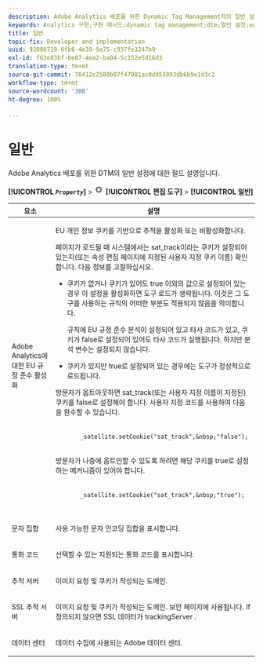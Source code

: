 ```yaml
---
description: Adobe Analytics 배포를 위한 Dynamic Tag Management자의 일반 설정에 대한 필드 설명입니다.
keywords: Analytics 구현;구현 메서드;dynamic tag management;dtm;일반 설정;eu 준수;문자 세트;통화 코드;추적 서버;SSL 추적 서버
title: 일반
topic-fix: Developer and implementation
uuid: 93008719-6fb6-4e39-9a75-c937fe3247b9
exl-id: f63e83bf-be87-4ea2-ba04-5c152e5d16d3
translation-type: tm+mt
source-git-commit: 78412c2588b07f47981ac0d953893db6b9e1d3c2
workflow-type: tm+mt
source-wordcount: '308'
ht-degree: 100%

---
```


# 일반

Adobe Analytics 배포를 위한 DTM의 일반 설정에 대한 필드 설명입니다.

**[!UICONTROL *`Property`*]** > ![](assets/settings_gear.png) **[!UICONTROL 편집 도구]** > **[!UICONTROL 일반]**

<table id="table_DD8DA303698041D296DD5DB080AF7971"> 
 <thead> 
  <tr> 
   <th colname="col1" class="entry"> 요소 </th> 
   <th colname="col2" class="entry"> 설명 </th> 
  </tr> 
 </thead>
 <tbody> 
  <tr> 
   <td colname="col1"> <p><span class="keyword">Adobe Analytics</span>에 대한 EU 규정 준수 활성화  </p> </td> 
   <td colname="col2"> <p> EU 개인 정보 쿠키를 기반으로 추적을 활성화 또는 비활성화합니다. </p> <p>페이지가 로드될 때 시스템에서는 <span class="filepath">sat_track</span>이라는 쿠키가 설정되어 있는지(또는 <span class="wintitle">속성 편집</span> 페이지에 지정된 사용자 지정 쿠키 이름) 확인합니다. 다음 정보를 고찰하십시오. </p> 
    <ul id="ul_42A6D728F0BC4FBABB0069EFB66DCB01"> 
     <li id="li_227CB14326344AA3980F20C7EACF2AD2"> <p> 쿠키가 없거나 쿠키가 있어도  <span class="term">true</span> 이외의 값으로 설정되어 있는 경우 이 설정을 활성화하면 도구 로드가 생략됩니다. 이것은 그 도구를 사용하는 규칙의 어떠한 부분도 적용되지 않음을 의미합니다. </p> <p>규칙에 EU 규정 준수 분석이 설정되어 있고 타사 코드가 있고, 쿠키가  <span class="term">false</span>로 설정되어 있어도 타사 코드가 실행됩니다. 하지만 분석 변수는 설정되지 않습니다. </p> </li> 
     <li id="li_1E74E02D7E4646ACA86D862A1D3C6679"> 쿠키가 있지만  <span class="term"> true</span>로 설정되어 있는 경우에는 도구가 정상적으로 로드됩니다. </li> 
    </ul> <p>방문자가 옵트아웃하면 <span class="filepath">sat_track</span>(또는 사용자 지정 이름이 지정된) 쿠키를 <span class="term">false</span>로 설정해야 합니다. 사용자 지정 코드를 사용하여 다음을 완수할 수 있습니다. </p> <p> 
     <code>
       _satellite.setCookie("sat_track",&amp;nbsp;"false"); 
     </code> </p> <p> 방문자가 나중에 옵트인할 수 있도록 하려면 해당 쿠키를 <span class="term">true</span>로 설정하는 메커니즘이 있어야 합니다. </p> <p> 
     <code>
       _satellite.setCookie("sat_track",&amp;nbsp;"true"); 
     </code> </p> </td> 
  </tr> 
  <tr> 
   <td colname="col1"> <p>문자 집합 </p> </td> 
   <td colname="col2"> <p>사용 가능한 문자 인코딩 집합을 표시합니다. </p> </td> 
  </tr> 
  <tr> 
   <td colname="col1"> <p>통화 코드 </p> </td> 
   <td colname="col2"> <p>선택할 수 있는 지원되는 통화 코드를 표시합니다. </p> </td> 
  </tr> 
  <tr> 
   <td colname="col1"> <p>추적 서버 </p> </td> 
   <td colname="col2"> <p>이미지 요청 및 쿠키가 작성되는 도메인. </p> </td> 
  </tr> 
  <tr> 
   <td colname="col1"> <p>SSL 추적 서버 </p> </td> 
   <td colname="col2"> <p>이미지 요청 및 쿠키가 작성되는 도메인. 보안 페이지에 사용됩니다. If 정의되지 않으면 SSL 데이터가 <span class="term"> trackingServer </span>. </p> </td> 
  </tr> 
  <tr> 
   <td colname="col1"> <p>데이터 센터 </p> </td> 
   <td colname="col2"> <p>데이터 수집에 사용되는 Adobe 데이터 센터. </p> </td> 
  </tr> 
 </tbody> 
</table>
